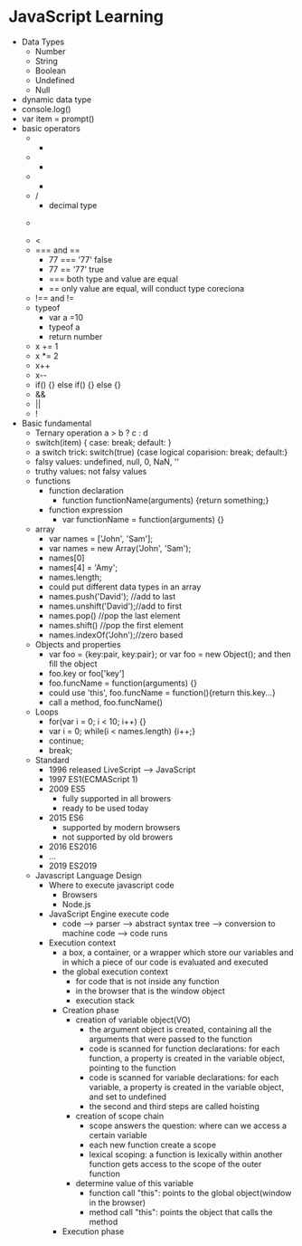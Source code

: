 # JavaScript Learning
* Data Types
    * Number
    * String
    * Boolean
    * Undefined
    * Null
* dynamic data type
* console.log()
* var item = prompt()
* basic operators
    * +
    * -
    * *
    * /
        * decimal type
    * >
    * <
    * === and ==
        * 77 === '77' false
        * 77 == '77' true
        * === both type and value are equal 
        * == only value are equal, will conduct type coreciona
    * !== and !=
    * typeof
        * var a =10
        * typeof a
        * return number
    * x += 1
    * x *= 2
    * x++
    * x--
    * if() {} else if() {} else {}
    * &&
    * ||
    * !
* Basic fundamental
    * Ternary operation a > b ? c : d
    * switch(item) { case: break; default: }
    * a switch trick: switch(true) {case logical coparision: break; default:}
    * falsy values: undefined, null, 0, NaN, ''
    * truthy values: not falsy values
    * functions
        * function declaration
            * function functionName(arguments) {return something;}
        * function expression
            * var functionName = function(arguments) {}
    * array
        * var names = ['John', 'Sam'];
        * var names = new Array('John', 'Sam');
        * names[0]
        * names[4] = 'Amy';
        * names.length; 
        * could put different data types in an array
        * names.push('David'); //add to last
        * names.unshift('David');//add to first
        * names.pop() //pop the last element
        * names.shift() //pop the first element
        * names.indexOf('John');//zero based
    * Objects and properties
        * var foo = {key:pair, key:pair}; or var foo = new Object(); and then fill the object
        * foo.key or foo['key']
        * foo.funcName = function(arguments) {}
        * could use 'this', foo.funcName = function(){return this.key...}
        * call a method, foo.funcName()
    * Loops
        * for(var i = 0; i < 10; i++) {}
        * var i = 0; while(i < names.length) {i++;} 
        * continue;
        * break;
    * Standard
        * 1996 released LiveScript --> JavaScript
        * 1997 ES1(ECMAScript 1)
        * 2009 ES5
            * fully supported in all browers
            * ready to be used today
        * 2015 ES6
            * supported by modern browsers
            * not supported by old browers
        * 2016 ES2016
        * ...
        * 2019 ES2019
    * Javascript Language Design
        * Where to execute javascript code
            * Browsers
            * Node.js
        * JavaScript Engine execute code
            * code --> parser --> abstract syntax tree --> conversion to machine code --> code runs
        * Execution context
            * a box, a container, or a wrapper which store our variables and in which a piece of our code is evaluated and executed
            * the global execution context
                * for code that is not inside any function
                * in the browser that is the window object
                * execution stack
            * Creation phase
                * creation of variable object(VO)
                    * the argument object is created, containing all the arguments that were passed to the function
                    * code is scanned for function declarations: for each function, a property is created in the variable object, pointing to the function
                    * code is scanned for variable declarations: for each variable, a property is created in the variable object, and set to undefined
                    * the second and third steps are called hoisting
                * creation of scope chain
                    * scope answers the question: where can we access a certain variable
                    * each new function create a scope
                    * lexical scoping: a function is lexically within another function gets access to the scope of the outer function
                * determine value of this variable
                    * function call "this": points to the global object(window in the browser)
                    * method call "this": points the object that calls the method
            * Execution phase